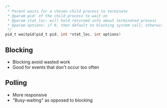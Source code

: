 ```C
/*
 * Parent waits for a chosen child process to terminate
 * @param pid: of the child process to wait on
 * @param stat_loc: will hold returned info about terminated process
 * @param options: if 0, then default to blocking system call; otherwise specify WNOHANG for nonblocking
 */
pid_t waitpid(pid_t pid, int *stat_loc, int options)

```

## Blocking
- Blocking avoid wasted work
- Good for events that don't occur too often

## Polling
- More responsive
- "Busy-waiting" as opposed to blocking